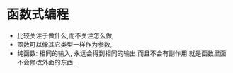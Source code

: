 # 函数式编程

-   比较关注于做什么,而不关注怎么做,
-   函数可以像其它类型一样作为参数,
-   纯函数: 相同的输入, 永远会得到相同的输出.而且不会有副作用.就是函数里面不会修改外面的东西.
